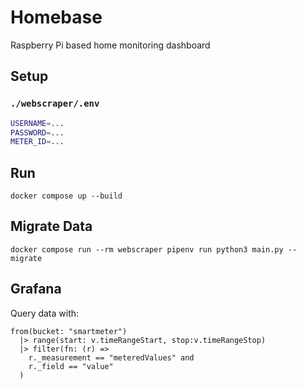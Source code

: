 # Homebase

Raspberry Pi based home monitoring dashboard

## Setup

### `./webscraper/.env`

```bash
USERNAME=...
PASSWORD=...
METER_ID=...
```

## Run

`docker compose up --build`

## Migrate Data

`docker compose run --rm webscraper pipenv run python3 main.py --migrate`

## Grafana

Query data with:

```
from(bucket: "smartmeter")
  |> range(start: v.timeRangeStart, stop:v.timeRangeStop)
  |> filter(fn: (r) =>
    r._measurement == "meteredValues" and
    r._field == "value"
  )
```
